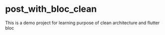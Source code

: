 # post_with_bloc_clean
This is a demo project for learning purpose of clean architecture and flutter bloc 
